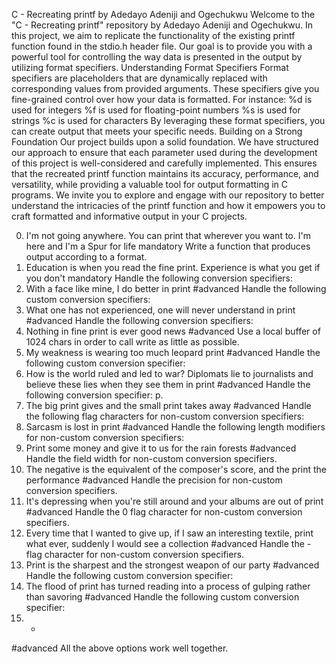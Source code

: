 C - Recreating printf by Adedayo Adeniji and Ogechukwu
Welcome to the "C - Recreating printf" repository by Adedayo Adeniji and Ogechukwu. In this project, we aim to replicate the functionality of the existing printf function found in the stdio.h header file. Our goal is to provide you with a powerful tool for controlling the way data is presented in the output by utilizing format specifiers.
Understanding Format Specifiers
Format specifiers are placeholders that are dynamically replaced with corresponding values from provided arguments. These specifiers give you fine-grained control over how your data is formatted. For instance:
%d is used for integers
%f is used for floating-point numbers
%s is used for strings
%c is used for characters
By leveraging these format specifiers, you can create output that meets your specific needs.
Building on a Strong Foundation
Our project builds upon a solid foundation. We have structured our approach to ensure that each parameter used during the development of this project is well-considered and carefully implemented. This ensures that the recreated printf function maintains its accuracy, performance, and versatility, while providing a valuable tool for output formatting in C programs.
We invite you to explore and engage with our repository to better understand the intricacies of the printf function and how it empowers you to craft formatted and informative output in your C projects.

0. I'm not going anywhere. You can print that wherever you want to. I'm here and I'm a Spur for life
mandatory
Write a function that produces output according to a format.
1. Education is when you read the fine print. Experience is what you get if you don't
mandatory
Handle the following conversion specifiers:
2. With a face like mine, I do better in print
#advanced
Handle the following custom conversion specifiers:
3. What one has not experienced, one will never understand in print
#advanced
Handle the following conversion specifiers:
4. Nothing in fine print is ever good news
#advanced
Use a local buffer of 1024 chars in order to call write as little as possible.
5. My weakness is wearing too much leopard print
#advanced
Handle the following custom conversion specifier:
6. How is the world ruled and led to war? Diplomats lie to journalists and believe these lies when they see them in print
#advanced
Handle the following conversion specifier: p.
7. The big print gives and the small print takes away
#advanced
Handle the following flag characters for non-custom conversion specifiers:
8. Sarcasm is lost in print
#advanced
Handle the following length modifiers for non-custom conversion specifiers:
9. Print some money and give it to us for the rain forests
#advanced
Handle the field width for non-custom conversion specifiers.
10. The negative is the equivalent of the composer's score, and the print the performance
#advanced
Handle the precision for non-custom conversion specifiers.
11. It's depressing when you're still around and your albums are out of print
#advanced
Handle the 0 flag character for non-custom conversion specifiers.
12. Every time that I wanted to give up, if I saw an interesting textile, print what ever, suddenly I would see a collection
#advanced
Handle the - flag character for non-custom conversion specifiers.
13. Print is the sharpest and the strongest weapon of our party
#advanced
Handle the following custom conversion specifier:
14. The flood of print has turned reading into a process of gulping rather than savoring
#advanced
Handle the following custom conversion specifier:
15. *
#advanced
All the above options work well together.

